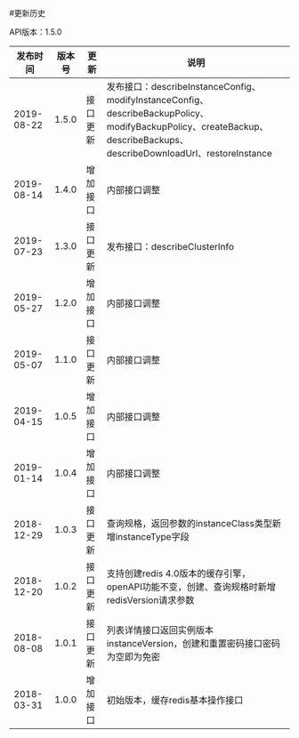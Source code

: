 #更新历史

API版本：1.5.0

| 发布时间   | 版本号 | 更新     | 说明                                                         |
| ---------- | ------ | -------- | ------------------------------------------------------------ |
| 2019-08-22 | 1.5.0  | 接口更新 | 发布接口：describeInstanceConfig、modifyInstanceConfig、describeBackupPolicy、modifyBackupPolicy、createBackup、describeBackups、describeDownloadUrl、restoreInstance    |
| 2019-08-14 | 1.4.0  | 增加接口 | 内部接口调整     |
| 2019-07-23 | 1.3.0  | 接口更新 | 发布接口：describeClusterInfo     |
| 2019-05-27 | 1.2.0  | 增加接口 | 内部接口调整     |
| 2019-05-07 | 1.1.0  | 接口更新 | 内部接口调整     |
| 2019-04-15 | 1.0.5  | 增加接口 | 内部接口调整     |
| 2019-01-14 | 1.0.4  | 增加接口 | 内部接口调整     |
| 2018-12-29 | 1.0.3  | 接口更新 | 查询规格，返回参数的instanceClass类型新增instanceType字段     |
| 2018-12-20 | 1.0.2  | 接口更新 | 支持创建redis 4.0版本的缓存引擎，openAPI功能不变，创建、查询规格时新增redisVersion请求参数     |
| 2018-08-08 | 1.0.1  | 接口更新 | 列表详情接口返回实例版本instanceVersion，创建和重置密码接口密码为空即为免密 |
| 2018-03-31 | 1.0.0  | 增加接口 | 初始版本，缓存redis基本操作接口                              |
